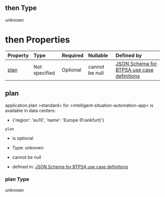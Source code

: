 ## then Type

unknown

# then Properties

| Property      | Type          | Required | Nullable       | Defined by                                                                                                                                                                                                                                      |
| :------------ | :------------ | :------- | :------------- | :---------------------------------------------------------------------------------------------------------------------------------------------------------------------------------------------------------------------------------------------- |
| [plan](#plan) | Not specified | Optional | cannot be null | [JSON Schema for BTPSA use case definitions](btpsa-usecase-properties-services-items-allof-2-then-allof-26-then-allof-2-then-properties-plan.md "undefined#/properties/services/items/allOf/2/then/allOf/26/then/allOf/2/then/properties/plan") |

## plan

application plan >standard< for >intelligent-situation-automation-app< is available in data centers:

*   {'region': 'eu10', 'name': 'Europe (Frankfurt)'}

`plan`

*   is optional

*   Type: unknown

*   cannot be null

*   defined in: [JSON Schema for BTPSA use case definitions](btpsa-usecase-properties-services-items-allof-2-then-allof-26-then-allof-2-then-properties-plan.md "undefined#/properties/services/items/allOf/2/then/allOf/26/then/allOf/2/then/properties/plan")

### plan Type

unknown
